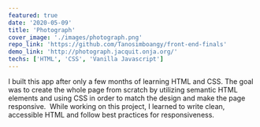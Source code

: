 ```yaml
---
featured: true
date: '2020-05-09'
title: 'Photograph'
cover_image: './images/photograph.png'
repo_link: 'https://github.com/Tanosimboangy/front-end-finals'
demo_link: 'http://photograph.jacquit.onja.org/'
techs: ['HTML', 'CSS', 'Vanilla Javascript']
---
```


I built this app after only a few months of learning HTML and CSS. The goal was to create the whole page from scratch by utilizing semantic HTML elements and using CSS in order to match the design and make the page responsive.
​
While working on this project, I learned to write clean, accessible HTML and follow best practices for responsiveness.
